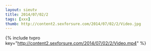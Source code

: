 ```yaml
--- 
layout: sieutv
title: 2014/07/02/2
tags: [xxx]
thumb: http://content2.sexforsure.com/2014/07/02/2/Video.jpg
---
```

{% include tvpro key="http://content2.sexforsure.com/2014/07/02/2/Video.mp4" %} 
